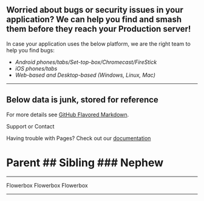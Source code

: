 ## Worried about bugs or security issues in your application? We can help you find and smash them before they reach your Production server!

In case your application uses the below platform, we are the right team to help you find bugs:
- _Android phones/tabs/Set-top-box/Chromecast/FireStick_
- _iOS phones/tabs_
- _Web-based and Desktop-based (Windows, Linux, Mac)_

____


    
## Below data is junk, stored for reference

For more details see [GitHub Flavored Markdown](https://guides.github.com/features/mastering-markdown/).

Support or Contact

Having trouble with Pages? Check out our [documentation](https://help.github.com/categories/github-pages-basics/)

# Parent      ## Sibling    ### Nephew
---------     ---------     ---------
Flowerbox     Flowerbox     Flowerbox
---------     ---------     ---------
